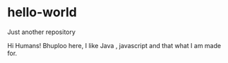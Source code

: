 # hello-world
Just another repository

Hi Humans!
Bhuploo here, I like Java , javascript and that what I am made for.
